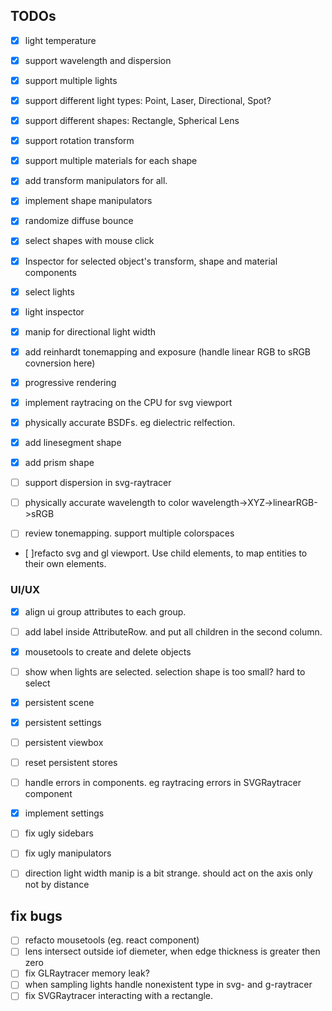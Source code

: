 ## TODOs
- [x] light temperature
- [x] support wavelength and dispersion

- [x] support multiple lights
- [x] support different light types: Point, Laser, Directional, Spot?
- [x] support different shapes: Rectangle, Spherical Lens
- [x] support rotation transform
- [x] support multiple materials for each shape
- [x] add transform manipulators for all.
- [x] implement shape manipulators
- [x] randomize diffuse bounce

- [x] select shapes with mouse click
- [x] Inspector for selected object's transform, shape and material components
- [x] select lights
- [x] light inspector
- [x] manip for directional light width
- [x] add reinhardt tonemapping and exposure (handle linear RGB to sRGB covnersion here)
- [x] progressive rendering
- [x] implement raytracing on the CPU for svg viewport
- [x] physically accurate BSDFs. eg dielectric relfection.
- [x] add linesegment shape
- [x] add prism shape

- [ ] support dispersion in svg-raytracer
- [ ] physically accurate wavelength to color wavelength->XYZ->linearRGB->sRGB
- [ ] review tonemapping. support multiple colorspaces
- [ ]refacto svg and gl viewport. Use child elements, to map entities to their own elements.

### UI/UX
- [x] align ui group attributes to each group.
- [ ] add label inside AttributeRow. and put all children in the second column.
- [x] mousetools to create and delete objects
- [ ] show when lights are selected. selection shape is too small? hard to select
- [x] persistent scene
- [x] persistent settings
- [ ] persistent viewbox
- [ ] reset persistent stores
- [ ] handle errors in components. eg raytracing errors in SVGRaytracer component
- [x] implement settings

- [ ] fix ugly sidebars
- [ ] fix ugly manipulators
- [ ] direction light width manip is a bit strange. should act on the axis only not by distance

## fix bugs
- [ ] refacto mousetools (eg. react component)
- [ ] lens intersect outside iof diemeter, when edge thickness is greater then zero
- [ ] fix GLRaytracer memory leak?
- [ ] when sampling lights handle nonexistent type in svg- and g-raytracer
- [ ] fix SVGRaytracer interacting with a rectangle.